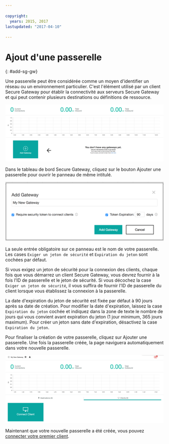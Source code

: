 ```yaml
---

copyright:
  years: 2015, 2017
lastupdated: "2017-04-10"

---
```


# Ajout d'une passerelle
{: #add-sg-gw}

Une passerelle peut être considérée comme un moyen d'identifier un réseau ou un environnement particulier.  C'est l'élément utilisé par un client Secure Gateway pour établir la connectivité aux serveurs Secure Gateway et qui peut contenir plusieurs destinations ou définitions de ressource.

![Tableau de bord Secure Gateway](./images/newDashboard.png?raw=true "Tableau de bord Secure Gateway")

Dans le tableau de bord Secure Gateway, cliquez sur le bouton Ajouter une passerelle pour ouvrir le panneau de même intitulé.

![Ajouter une passerelle](./images/addGateway.png?raw=true "Ajouter une passerelle")

La seule entrée obligatoire sur ce panneau est le nom de votre passerelle.  Les cases `Exiger un jeton de sécurité` et `Expiration du jeton` sont cochées par défaut.

Si vous exigez un jeton de sécurité pour la connexion des clients, chaque fois que vous démarrez un client Secure Gateway, vous devrez fournir à la fois l'ID de passerelle et le jeton de sécurité.  Si vous décochez la case `Exiger un jeton de sécurité`, il vous suffira de fournir l'ID de passerelle du client lorsque vous établissez la connexion à la passerelle. 

La date d'expiration du jeton de sécurité est fixée par défaut à 90 jours après sa date de création.  Pour modifier la date d'expiration, laissez la case `Expiration du jeton` cochée et indiquez dans la zone de texte le nombre de jours qui vous convient avant expiration du jeton (1 jour minimum, 365 jours maximum).  Pour créer un jeton sans date d'expiration, désactivez la case `Expiration du jeton`.  

Pour finaliser la création de votre passerelle, cliquez sur Ajouter une passerelle.  Une fois la passerelle créée, la page naviguera automatiquement dans votre nouvelle passerelle.

![Nouvelle passerelle](./images/newGateway.png?raw=true "Nouvelle passerelle")

Maintenant que votre nouvelle passerelle a été créée, vous pouvez [connecter votre premier client](/docs/services/SecureGateway/securegateway_client.html).
